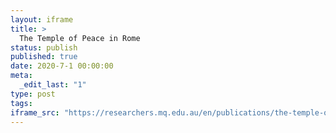 ```yaml
---
layout: iframe
title: >
  The Temple of Peace in Rome
status: publish
published: true
date: 2020-7-1 00:00:00
meta:
  _edit_last: "1"
type: post
tags:
iframe_src: "https://researchers.mq.edu.au/en/publications/the-temple-of-peace-in-rome"
---
```

        